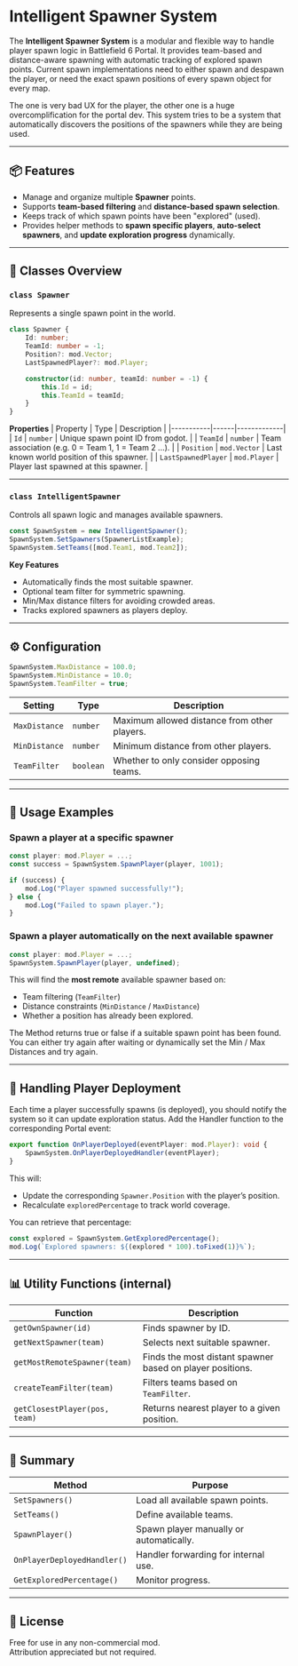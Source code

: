 # Intelligent Spawner System

The **Intelligent Spawner System** is a modular and flexible way to handle player spawn logic in Battlefield 6 Portal. 
It provides team-based and distance-aware spawning with automatic tracking of explored spawn points.
Current spawn implementations need to either spawn and despawn the player, or need the exact spawn positions of every spawn object for every map.

The one is very bad UX for the player, the other one is a huge overcomplification for the portal dev.
This system tries to be a system that automatically discovers the positions of the spawners while they are being used.

---

## 📦 Features

- Manage and organize multiple **Spawner** points.  
- Supports **team-based filtering** and **distance-based spawn selection**.  
- Keeps track of which spawn points have been "explored" (used).  
- Provides helper methods to **spawn specific players**, **auto-select spawners**, and **update exploration progress** dynamically.

---

## 🧩 Classes Overview

### `class Spawner`

Represents a single spawn point in the world.

```ts
class Spawner {
    Id: number;
    TeamId: number = -1;
    Position?: mod.Vector;
    LastSpawnedPlayer?: mod.Player;

    constructor(id: number, teamId: number = -1) {
        this.Id = id;
        this.TeamId = teamId;
    }
}
```

**Properties**
| Property | Type | Description |
|-----------|------|-------------|
| `Id` | `number` | Unique spawn point ID from godot. |
| `TeamId` | `number` | Team association (e.g. 0 = Team 1, 1 = Team 2 ...). |
| `Position` | `mod.Vector` | Last known world position of this spawner. |
| `LastSpawnedPlayer` | `mod.Player` | Player last spawned at this spawner. |

---

### `class IntelligentSpawner`

Controls all spawn logic and manages available spawners.

```ts
const SpawnSystem = new IntelligentSpawner();
SpawnSystem.SetSpawners(SpawnerListExample);
SpawnSystem.SetTeams([mod.Team1, mod.Team2]);
```

**Key Features**
- Automatically finds the most suitable spawner.
- Optional team filter for symmetric spawning.
- Min/Max distance filters for avoiding crowded areas.
- Tracks explored spawners as players deploy.

---

## ⚙️ Configuration

```ts
SpawnSystem.MaxDistance = 100.0;
SpawnSystem.MinDistance = 10.0;
SpawnSystem.TeamFilter = true;
```

| Setting | Type | Description |
|----------|------|-------------|
| `MaxDistance` | `number` | Maximum allowed distance from other players. |
| `MinDistance` | `number` | Minimum distance from other players. |
| `TeamFilter` | `boolean` | Whether to only consider opposing teams. |

---

## 🚀 Usage Examples

### Spawn a player at a specific spawner

```ts
const player: mod.Player = ...;
const success = SpawnSystem.SpawnPlayer(player, 1001);

if (success) {
    mod.Log("Player spawned successfully!");
} else {
    mod.Log("Failed to spawn player.");
}
```

### Spawn a player automatically on the next available spawner

```ts
const player: mod.Player = ...;
SpawnSystem.SpawnPlayer(player, undefined);
```

This will find the **most remote** available spawner based on:
- Team filtering (`TeamFilter`)
- Distance constraints (`MinDistance` / `MaxDistance`)
- Whether a position has already been explored.

The Method returns true or false if a suitable spawn point has been found.
You can either try again after waiting or dynamically set the Min / Max Distances and try again.

---

## 🧠 Handling Player Deployment

Each time a player successfully spawns (is deployed), you should notify the system so it can update exploration status.
Add the Handler function to the corresponding Portal event:

```ts
export function OnPlayerDeployed(eventPlayer: mod.Player): void {
    SpawnSystem.OnPlayerDeployedHandler(eventPlayer);
}
```

This will:
- Update the corresponding `Spawner.Position` with the player’s position.
- Recalculate `exploredPercentage` to track world coverage.

You can retrieve that percentage:

```ts
const explored = SpawnSystem.GetExploredPercentage();
mod.Log(`Explored spawners: ${(explored * 100).toFixed(1)}%`);
```

---


## 📊 Utility Functions (internal)

| Function | Description |
|-----------|-------------|
| `getOwnSpawner(id)` | Finds spawner by ID. |
| `getNextSpawner(team)` | Selects next suitable spawner. |
| `getMostRemoteSpawner(team)` | Finds the most distant spawner based on player positions. |
| `createTeamFilter(team)` | Filters teams based on `TeamFilter`. |
| `getClosestPlayer(pos, team)` | Returns nearest player to a given position. |

---

## 🏁 Summary

| Method | Purpose |
|--------|----------|
| `SetSpawners()` | Load all available spawn points. |
| `SetTeams()` | Define available teams. |
| `SpawnPlayer()` | Spawn player manually or automatically. |
| `OnPlayerDeployedHandler()` | Handler forwarding for internal use. |
| `GetExploredPercentage()` | Monitor progress. |

---

## 📄 License

Free for use in any non-commercial mod.  
Attribution appreciated but not required.
